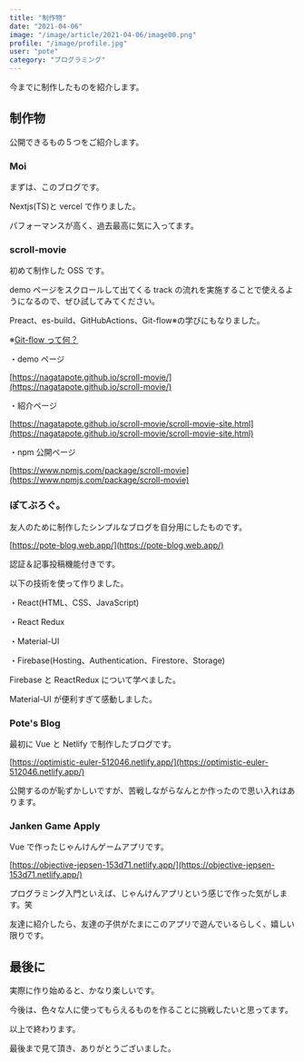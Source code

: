 ```yaml
---
title: "制作物"
date: "2021-04-06"
image: "/image/article/2021-04-06/image00.png"
profile: "/image/profile.jpg"
user: "pote"
category: "プログラミング"
---
```


今までに制作したものを紹介します。

## 制作物

公開できるもの５つをご紹介します。

### Moi

まずは、このブログです。

Nextjs(TS)と vercel で作りました。

パフォーマンスが高く、過去最高に気に入ってます。

### scroll-movie

初めて制作した OSS です。

demo ページをスクロールして出てくる track の流れを実施することで使えるようになるので、ぜひ試してみてください。

Preact、es-build、GitHubActions、Git-flow※の学びにもなりました。

※[Git-flow って何？](https://qiita.com/KosukeSone/items/514dd24828b485c69a05)

・demo ページ

[https://nagatapote.github.io/scroll-movie/](https://nagatapote.github.io/scroll-movie/)

・紹介ページ

[https://nagatapote.github.io/scroll-movie/scroll-movie-site.html](https://nagatapote.github.io/scroll-movie/scroll-movie-site.html)

・npm 公開ページ

[https://www.npmjs.com/package/scroll-movie](https://www.npmjs.com/package/scroll-movie)

### ぽてぶろぐ。

友人のために制作したシンプルなブログを自分用にしたものです。

[https://pote-blog.web.app/](https://pote-blog.web.app/)

認証＆記事投稿機能付きです。

以下の技術を使って作りました。

・React(HTML、CSS、JavaScript)

・React Redux

・Material-UI

・Firebase(Hosting、Authentication、Firestore、Storage)

Firebase と ReactRedux について学べました。

Material-UI が便利すぎて感動しました。

### Pote's Blog

最初に Vue と Netlify で制作したブログです。

[https://optimistic-euler-512046.netlify.app/](https://optimistic-euler-512046.netlify.app/)

公開するのが恥ずかしいですが、苦戦しながらなんとか作ったので思い入れはあります。

### Janken Game Apply

Vue で作ったじゃんけんゲームアプリです。

[https://objective-jepsen-153d71.netlify.app/](https://objective-jepsen-153d71.netlify.app/)

プログラミング入門といえば、じゃんけんアプリという感じで作った気がします。笑

友達に紹介したら、友達の子供がたまにこのアプリで遊んでいるらしく、嬉しい限りです。

## 最後に

実際に作り始めると、かなり楽しいです。

今後は、色々な人に使ってもらえるものを作ることに挑戦したいと思ってます。

以上で終わります。

最後まで見て頂き、ありがとうございました。
